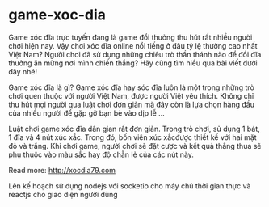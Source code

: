 # game-xoc-dia
Game xóc đĩa trực tuyến đang là game đổi thưởng thu hút rất nhiều người chơi hiện nay. Vậy chơi xóc đĩa online nổi tiếng ở đâu tỷ lệ thưởng cao nhất Việt Nam? Người chơi đã sử dụng những chiêu trò thần thánh nào để đổi đĩa thưởng ăn mừng nơi mình chiến thắng? Hãy cùng tìm hiểu qua bài viết dưới đây nhé!

Game xóc đĩa là gì?
Game xóc đĩa hay sóc đĩa luôn là một trong những trò chơi quen thuộc với người Việt Nam, được người Việt yêu thích. Không chỉ thu hút mọi người qua luật chơi đơn giản mà đây còn là lựa chọn hàng đầu của nhiều người để gặp gỡ bạn bè vào dịp lễ ...

Luật chơi game xóc đĩa dân gian rất đơn giản. Trong trò chơi, sử dụng 1 bát, 1 đĩa và 4 nút xúc xắc. Trong đó, bốn viên xúc xắcđược thiết kế với hai mặt đỏ và trắng. Khi chơi game, người chơi sẽ đặt cược và kết quả thắng thua sẽ phụ thuộc vào màu sắc hay độ chẵn lẻ của các nút này.

Read more: http://xocdia79.com








Lên kế hoạch sử dụng nodejs với socketio cho máy chủ thời gian thực và reactjs cho giao diện người dùng
